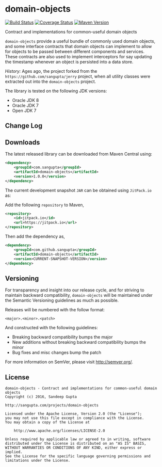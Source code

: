 domain-objects
==============

[![Build Status](https://travis-ci.org/sangupta/domain-objects.svg?branch=master)](https://travis-ci.org/sangupta/domain-objects)
[![Coverage Status](https://coveralls.io/repos/sangupta/domain-objects/badge.svg?branch=master&service=github)](https://coveralls.io/github/sangupta/domain-objects?branch=master)
[![Maven Version](https://maven-badges.herokuapp.com/maven-central/com.sangupta/domain-objects/badge.svg)](https://maven-badges.herokuapp.com/maven-central/com.sangupta/domain-objects)


Contract and implementations for common-useful domain objects

`domain-objects` provide a useful bundle of commonly used domain objects, and some
interface contracts that domain objects can implement to allow for objects to be passed
between different components and services. These contracts are also used to implement
interceptors for say updating the timestamp whenever an object is persisted into a data
store.

_History:_ Ages ago, the project forked from the `https://github.com/sangupta/jerry` project, when all utility classes were extracted
out into the `domain-objects` project.

The library is tested on the following JDK versions:

* Oracle JDK 8
* Oracle JDK 7
* Open JDK 7

Change Log
----------

Downloads
---------

The latest released library can be downloaded from Maven Central using:

```xml
<dependency>
    <groupId>com.sangupta</groupId>
    <artifactId>domain-objects</artifactId>
    <version>1.0.0</version>
</dependency>
```

The current development snapshot `JAR` can be obtained using `JitPack.io` as:

Add the following `repository` to Maven,

```xml
<repository>
	<id>jitpack.io</id>
	<url>https://jitpack.io</url>
</repository>
```

Then add the dependency as,

```xml
<dependency>
    <groupId>com.github.sangupta</groupId>
    <artifactId>domain-objects</artifactId>
    <version>CURRENT-SNAPSHOT-VERSION</version>
</dependency>
```

Versioning
----------

For transparency and insight into our release cycle, and for striving to maintain backward compatibility, 
`domain-objects` will be maintained under the Semantic Versioning guidelines as much as possible.

Releases will be numbered with the follow format:

`<major>.<minor>.<patch>`

And constructed with the following guidelines:

* Breaking backward compatibility bumps the major
* New additions without breaking backward compatibility bumps the minor
* Bug fixes and misc changes bump the patch

For more information on SemVer, please visit http://semver.org/.

License
-------
	
```
domain-objects - Contract and implementations for common-useful domain objects
Copyright (c) 2016, Sandeep Gupta

http://sangupta.com/projects/domain-objects

Licensed under the Apache License, Version 2.0 (the "License");
you may not use this file except in compliance with the License.
You may obtain a copy of the License at

	http://www.apache.org/licenses/LICENSE-2.0

Unless required by applicable law or agreed to in writing, software
distributed under the License is distributed on an "AS IS" BASIS,
WITHOUT WARRANTIES OR CONDITIONS OF ANY KIND, either express or implied.
See the License for the specific language governing permissions and
limitations under the License.
```
